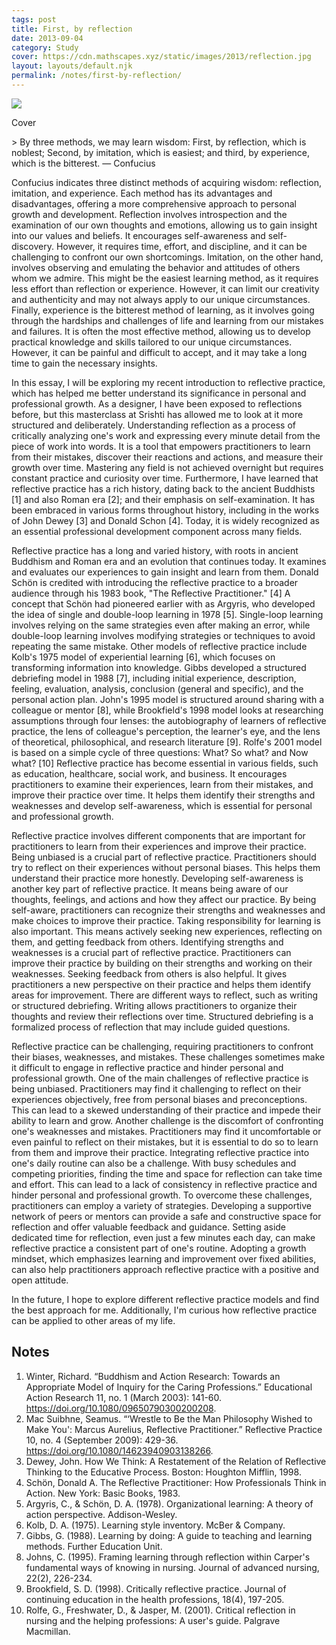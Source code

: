 ```yaml
---
tags: post
title: First, by reflection
date: 2013-09-04
category: Study
cover: https://cdn.mathscapes.xyz/static/images/2013/reflection.jpg
layout: layouts/default.njk
permalink: /notes/first-by-reflection/
--- 
```


<img src="https://cdn.mathscapes.xyz/static/images/2013/reflection.jpg"/>

Cover 

\> By three methods, we may learn wisdom: First, by reflection, which is noblest; Second, by imitation, which is easiest; and third, by experience, which is the bitterest. — Confucius

Confucius indicates three distinct methods of acquiring wisdom: reflection, imitation, and experience. Each method has its advantages and disadvantages, offering a more comprehensive approach to personal growth and development. Reflection involves introspection and the examination of our own thoughts and emotions, allowing us to gain insight into our values and beliefs. It encourages self-awareness and self-discovery. However, it requires time, effort, and discipline, and it can be challenging to confront our own shortcomings. Imitation, on the other hand, involves observing and emulating the behavior and attitudes of others whom we admire. This might be the easiest learning method, as it requires less effort than reflection or experience. However, it can limit our creativity and authenticity and may not always apply to our unique circumstances. Finally, experience is the bitterest method of learning, as it involves going through the hardships and challenges of life and learning from our mistakes and failures. It is often the most effective method, allowing us to develop practical knowledge and skills tailored to our unique circumstances. However, it can be painful and difficult to accept, and it may take a long time to gain the necessary insights.

In this essay, I will be exploring my recent introduction to reflective practice, which has helped me better understand its significance in personal and professional growth. As a designer, I have been exposed to reflections before, but this masterclass at Srishti has allowed me to look at it more structured and deliberately. Understanding reflection as a process of critically analyzing one's work and expressing every minute detail from the piece of work into words. It is a tool that empowers practitioners to learn from their mistakes, discover their reactions and actions, and measure their growth over time. Mastering any field is not achieved overnight but requires constant practice and curiosity over time. Furthermore, I have learned that reflective practice has a rich history, dating back to the ancient Buddhists [1] and also Roman era [2]; and their emphasis on self-examination. It has been embraced in various forms throughout history, including in the works of John Dewey [3] and Donald Schon [4]. Today, it is widely recognized as an essential professional development component across many fields.

Reflective practice has a long and varied history, with roots in ancient Buddhism and Roman era and an evolution that continues today. It examines and evaluates our experiences to gain insight and learn from them. Donald Schön is credited with introducing the reflective practice to a broader audience through his 1983 book, "The Reflective Practitioner." [4] A concept that Schön had pioneered earlier with as Argyris, who developed the idea of single and double-loop learning in 1978 [5]. Single-loop learning involves relying on the same strategies even after making an error, while double-loop learning involves modifying strategies or techniques to avoid repeating the same mistake. Other models of reflective practice include Kolb's 1975 model of experiential learning [6], which focuses on transforming information into knowledge. Gibbs developed a structured debriefing model in 1988 [7], including initial experience, description, feeling, evaluation, analysis, conclusion (general and specific), and the personal action plan. John's 1995 model is structured around sharing with a colleague or mentor [8], while Brookfield's 1998 model looks at researching assumptions through four lenses: the autobiography of learners of reflective practice, the lens of colleague's perception, the learner's eye, and the lens of theoretical, philosophical, and research literature [9]. Rolfe's 2001 model is based on a simple cycle of three questions: What? So what? and Now what? [10] Reflective practice has become essential in various fields, such as education, healthcare, social work, and business. It encourages practitioners to examine their experiences, learn from their mistakes, and improve their practice over time. It helps them identify their strengths and weaknesses and develop self-awareness, which is essential for personal and professional growth.

Reflective practice involves different components that are important for practitioners to learn from their experiences and improve their practice. Being unbiased is a crucial part of reflective practice. Practitioners should try to reflect on their experiences without personal biases. This helps them understand their practice more honestly. Developing self-awareness is another key part of reflective practice. It means being aware of our thoughts, feelings, and actions and how they affect our practice. By being self-aware, practitioners can recognize their strengths and weaknesses and make choices to improve their practice. Taking responsibility for learning is also important. This means actively seeking new experiences, reflecting on them, and getting feedback from others. Identifying strengths and weaknesses is a crucial part of reflective practice. Practitioners can improve their practice by building on their strengths and working on their weaknesses. Seeking feedback from others is also helpful. It gives practitioners a new perspective on their practice and helps them identify areas for improvement. There are different ways to reflect, such as writing or structured debriefing. Writing allows practitioners to organize their thoughts and review their reflections over time. Structured debriefing is a formalized process of reflection that may include guided questions.

Reflective practice can be challenging, requiring practitioners to confront their biases, weaknesses, and mistakes. These challenges sometimes make it difficult to engage in reflective practice and hinder personal and professional growth. One of the main challenges of reflective practice is being unbiased. Practitioners may find it challenging to reflect on their experiences objectively, free from personal biases and preconceptions. This can lead to a skewed understanding of their practice and impede their ability to learn and grow. Another challenge is the discomfort of confronting one's weaknesses and mistakes. Practitioners may find it uncomfortable or even painful to reflect on their mistakes, but it is essential to do so to learn from them and improve their practice. Integrating reflective practice into one's daily routine can also be a challenge. With busy schedules and competing priorities, finding the time and space for reflection can take time and effort. This can lead to a lack of consistency in reflective practice and hinder personal and professional growth. To overcome these challenges, practitioners can employ a variety of strategies. Developing a supportive network of peers or mentors can provide a safe and constructive space for reflection and offer valuable feedback and guidance. Setting aside dedicated time for reflection, even just a few minutes each day, can make reflective practice a consistent part of one's routine. Adopting a growth mindset, which emphasizes learning and improvement over fixed abilities, can also help practitioners approach reflective practice with a positive and open attitude.

In the future, I hope to explore different reflective practice models and find the best approach for me. Additionally, I'm curious how reflective practice can be applied to other areas of my life.

## Notes

1.  Winter, Richard. “Buddhism and Action Research: Towards an Appropriate Model of Inquiry for the Caring Professions.” Educational Action Research 11, no. 1 (March 2003): 141-60. https://doi.org/10.1080/09650790300200208.
2.  Mac Suibhne, Seamus. “‘Wrestle to Be the Man Philosophy Wished to Make You': Marcus Aurelius, Reflective Practitioner.” Reflective Practice 10, no. 4 (September 2009): 429-36. https://doi.org/10.1080/14623940903138266.
3.  Dewey, John. How We Think: A Restatement of the Relation of Reflective Thinking to the Educative Process. Boston: Houghton Mifflin, 1998.
4.  Schön, Donald A. The Reflective Practitioner: How Professionals Think in Action. New York: Basic Books, 1983.
5.  Argyris, C., & Schön, D. A. (1978). Organizational learning: A theory of action perspective. Addison-Wesley.
6.  Kolb, D. A. (1975). Learning style inventory. McBer & Company.
7.  Gibbs, G. (1988). Learning by doing: A guide to teaching and learning methods. Further Education Unit.
8.  Johns, C. (1995). Framing learning through reflection within Carper's fundamental ways of knowing in nursing. Journal of advanced nursing, 22(2), 226-234.
9.  Brookfield, S. D. (1998). Critically reflective practice. Journal of continuing education in the health professions, 18(4), 197-205.
10.  Rolfe, G., Freshwater, D., & Jasper, M. (2001). Critical reflection in nursing and the helping professions: A user's guide. Palgrave Macmillan.